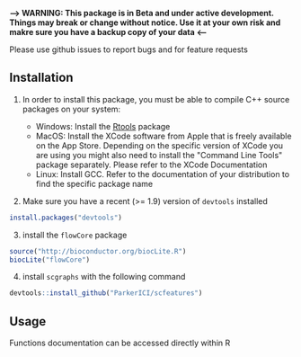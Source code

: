 **--> WARNING: This package is in Beta and under active development. Things may break or change without notice. Use it at your own risk and makre sure you have a backup copy of your data <--**

Please use github issues to report bugs and for feature requests



## Installation

1. In order to install this package, you must be able to compile C++ source packages on your system:
    - Windows: Install the [Rtools](https://cran.r-project.org/bin/windows/Rtools/) package
    - MacOS:  Install the XCode software from Apple that is freely available on the App Store. Depending on the specific version of XCode you are using you might also need to install the "Command Line Tools" package separately. Please refer to the XCode Documentation
    - Linux: Install GCC. Refer to the documentation of your distribution to find the specific package name

2. Make sure you have a recent (>= 1.9) version of `devtools` installed
```R
install.packages("devtools")
```
3. install the `flowCore` package
```R
source("http://bioconductor.org/biocLite.R")
biocLite("flowCore")
```

4. install `scgraphs` with the following command

```R
devtools::install_github("ParkerICI/scfeatures")
```


## Usage

Functions documentation can be accessed directly within R

